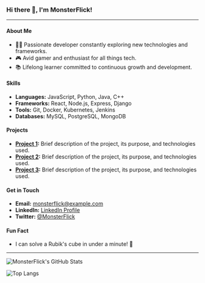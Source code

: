 ### Hi there 👋, I'm MonsterFlick!

---

#### About Me
- 👨‍💻 Passionate developer constantly exploring new technologies and frameworks.
- 🎮 Avid gamer and enthusiast for all things tech.
- 📚 Lifelong learner committed to continuous growth and development.

#### Skills
- **Languages:** JavaScript, Python, Java, C++
- **Frameworks:** React, Node.js, Express, Django
- **Tools:** Git, Docker, Kubernetes, Jenkins
- **Databases:** MySQL, PostgreSQL, MongoDB

#### Projects
- **[Project 1](https://github.com/MonsterFlick/project1):** Brief description of the project, its purpose, and technologies used.
- **[Project 2](https://github.com/MonsterFlick/project2):** Brief description of the project, its purpose, and technologies used.
- **[Project 3](https://github.com/MonsterFlick/project3):** Brief description of the project, its purpose, and technologies used.

#### Get in Touch
- **Email:** [monsterflick@example.com](mailto:monsterflick@example.com)
- **LinkedIn:** [LinkedIn Profile](https://www.linkedin.com/in/monsterflick)
- **Twitter:** [@MonsterFlick](https://twitter.com/MonsterFlick)

#### Fun Fact
- I can solve a Rubik's cube in under a minute! 🧩

---

![MonsterFlick's GitHub Stats](https://github-readme-stats.vercel.app/api?username=MonsterFlick&show_icons=true&theme=radical)

![Top Langs](https://github-readme-stats.vercel.app/api/top-langs/?username=MonsterFlick&layout=compact&theme=radical)
